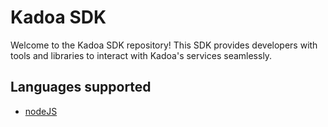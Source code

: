 # Kadoa SDK

Welcome to the Kadoa SDK repository! This SDK provides developers with tools and libraries to interact with Kadoa's services seamlessly.


## Languages supported

- [nodeJS](/node)
